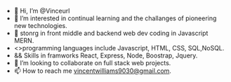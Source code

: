 - 👋 Hi, I’m @Vinceurl
- 👀 I’m interested in continual learning and the challanges of pioneering new technologies.
- 🌱 stonrg in front middle and backend web dev coding in Javascript MERN.
- <>programming languages include Javascript, HTML, CSS, SQL,NoSQL.
- && Skills in framworks React, Express, Node, Boostrap, Jquery.
- 💞️ I’m looking to collaborate on full stack web projects.
- 📫 How to reach me vincentwilliams9030@gmail.com.


